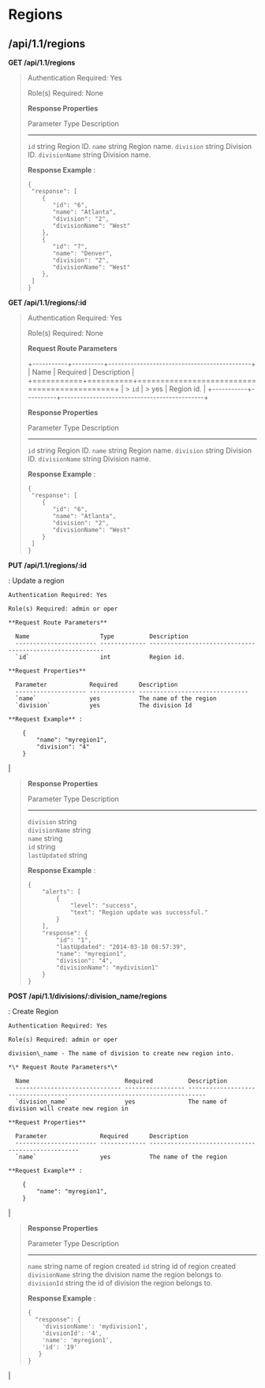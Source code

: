 Regions
=======

/api/1.1/regions
----------------

**GET /api/1.1/regions**

> Authentication Required: Yes
>
> Role(s) Required: None
>
> **Response Properties**
>
>   Parameter                                Type             Description
>   ---------------------------------------- ---------------- ---------------------------------------------------------------------------------------
>   `id`                                     string           Region ID.
>   `name`                                   string           Region name.
>   `division`                               string           Division ID.
>   `divisionName`                           string           Division name.
>
> **Response Example** :
>
>     {
>      "response": [
>         {
>            "id": "6",
>            "name": "Atlanta",
>            "division": "2",
>            "divisionName": "West"
>         },
>         {
>            "id": "7",
>            "name": "Denver",
>            "division": "2",
>            "divisionName": "West"
>         },
>      ]
>     }

**GET /api/1.1/regions/:id**

> Authentication Required: Yes
>
> Role(s) Required: None
>
> **Request Route Parameters**
>
> +-----------+----------+---------------------------------------------+
> | Name      | Required | Description                                 |
> +===========+==========+=============================================+
> | > `id`    | > yes    | Region id.                                  |
> +-----------+----------+---------------------------------------------+
>
> **Response Properties**
>
>   Parameter                                Type             Description
>   ---------------------------------------- ---------------- ---------------------------------------------------------------------------------------
>   `id`                                     string           Region ID.
>   `name`                                   string           Region name.
>   `division`                               string           Division ID.
>   `divisionName`                           string           Division name.
>
> **Response Example** :
>
>     {
>      "response": [
>         {
>            "id": "6",
>            "name": "Atlanta",
>            "division": "2",
>            "divisionName": "West"
>         }
>      ]
>     }

**PUT /api/1.1/regions/:id**

:   Update a region

    Authentication Required: Yes

    Role(s) Required: admin or oper

    **Request Route Parameters**

      Name                    Type          Description
      ----------------------- ------------- ---------------------------------------------------------
      `id`                    int           Region id.

    **Request Properties**

      Parameter            Required      Description
      -------------------- ------------- -------------------------------
      `name`               yes           The name of the region
      `division`           yes           The division Id

    **Request Example** :

        {
            "name": "myregion1",
            "division": "4"
        }

| 

> **Response Properties**
>
>   Parameter                                Type             Description
>   ---------------------------------------- ---------------- ---------------------------------------------------------------------------------------
>   `division`                               string           
>   `divisionName`                           string           
>   `name`                                   string           
>   `id`                                     string           
>   `lastUpdated`                            string           
>
> **Response Example** :
>
>     {
>         "alerts": [
>             {
>                 "level": "success",
>                 "text": "Region update was successful."
>             }
>         ],
>         "response": {
>             "id": "1",
>             "lastUpdated": "2014-03-18 08:57:39",
>             "name": "myregion1",
>             "division": "4",
>             "divisionName": "mydivision1"
>         }
>     }

**POST /api/1.1/divisions/:division\_name/regions**

:   Create Region

    Authentication Required: Yes

    Role(s) Required: admin or oper

    division\_name - The name of division to create new region into.

    *\* Request Route Parameters*\*

      Name                           Required          Description
      ------------------------------ ----------------- ---------------------------------------------------------------------------
      `division_name`                yes               The name of division will create new region in

    **Request Properties**

      Parameter               Required      Description
      ----------------------- ------------- --------------------------------------------------
      `name`                  yes           The name of the region

    **Request Example** :

        {
            "name": "myregion1",
        }

| 

> **Response Properties**
>
>   Parameter                           Type             Description
>   ----------------------------------- ---------------- ------------------------------------------------------------------------------
>   `name`                              string           name of region created
>   `id`                                string           id of region created
>   `divisionName`                      string           the division name the region belongs to.
>   `divisionId`                        string           the id of division the region belongs to.
>
> **Response Example** :
>
>     {
>       "response": {
>         'divisionName': 'mydivision1',
>         'divsionId': '4',
>         'name': 'myregion1',
>         'id': '19'
>        }
>     }

| 
